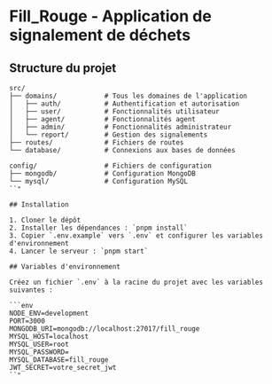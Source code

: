 # Fill_Rouge - Application de signalement de déchets

## Structure du projet

```
src/
├── domains/            # Tous les domaines de l'application
│   ├── auth/           # Authentification et autorisation
│   ├── user/           # Fonctionnalités utilisateur
│   ├── agent/          # Fonctionnalités agent
│   ├── admin/          # Fonctionnalités administrateur
│   └── report/         # Gestion des signalements
├── routes/             # Fichiers de routes
└── database/           # Connexions aux bases de données

config/                 # Fichiers de configuration
├── mongodb/            # Configuration MongoDB
└── mysql/              # Configuration MySQL
``"

## Installation

1. Cloner le dépôt
2. Installer les dépendances : `pnpm install`
3. Copier `.env.example` vers `.env` et configurer les variables d'environnement
4. Lancer le serveur : `pnpm start`

## Variables d'environnement

Créez un fichier `.env` à la racine du projet avec les variables suivantes :

```env
NODE_ENV=development
PORT=3000
MONGODB_URI=mongodb://localhost:27017/fill_rouge
MYSQL_HOST=localhost
MYSQL_USER=root
MYSQL_PASSWORD=
MYSQL_DATABASE=fill_rouge
JWT_SECRET=votre_secret_jwt
``"


